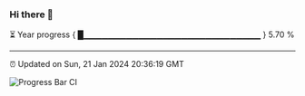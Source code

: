 ### Hi there 👋

⏳ Year progress { █▁▁▁▁▁▁▁▁▁▁▁▁▁▁▁▁▁▁▁▁▁▁▁▁▁▁▁▁▁ } 5.70 %

---

⏰ Updated on Sun, 21 Jan 2024 20:36:19 GMT

![Progress Bar CI](https://github.com/IshwaranRudhara/GIT-ACTION/workflows/Progress%20Bar%20CI/badge.svg)
